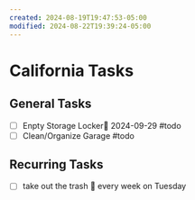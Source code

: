 ```yaml
---
created: 2024-08-19T19:47:53-05:00
modified: 2024-08-22T19:39:24-05:00
---
```

# California Tasks

## General Tasks
- [ ] Enpty Storage Locker📅 2024-09-29 #todo
- [ ] Clean/Organize Garage #todo 

## Recurring Tasks
- [ ] take out the trash 🔁 every week on Tuesday